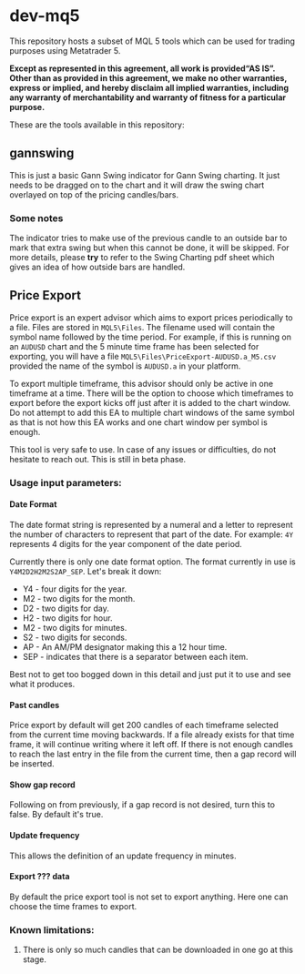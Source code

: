 # dev-mq5
This repository hosts a subset of MQL 5 tools which can be used for trading purposes using Metatrader 5. 

**Except as represented in this agreement, all work is provided ​“AS IS”. Other than as provided in this agreement, we make no other warranties, express or implied, and hereby disclaim all implied warranties, including any warranty of merchantability and warranty of fitness for a particular purpose.**

These are the tools available in this repository:

## gannswing

This is just a basic Gann Swing indicator for Gann Swing charting. It just needs to be dragged on to the chart and it will draw the swing chart overlayed on top of the pricing candles/bars.

### Some notes

The indicator tries to make use of the previous candle to an outside bar to mark that extra swing but when this cannot be done, it will be skipped. For more details, please **try** to refer to the Swing Charting pdf sheet which gives an idea of how outside bars are handled.

## Price Export

Price export is an expert advisor which aims to export prices periodically to a file. Files are stored in `MQL5\Files`.
The filename used will contain the symbol name followed by the time period. For example, if this is running on an `AUDUSD` chart and the 5 minute time frame has been selected for exporting, you will have a file `MQL5\Files\PriceExport-AUDUSD.a_M5.csv` provided the name of the symbol is `AUDUSD.a` in your platform.

To export multiple timeframe, this advisor should only be active in one timeframe at a time. There will be the option to choose which timeframes to export before the export kicks off just after it is added to the chart window. Do not attempt to add this EA to multiple chart windows of the same symbol as that is not how this EA works and one chart window per symbol is enough.

This tool is very safe to use. In case of any issues or difficulties, do not hesitate to reach out. This is still in beta phase.

### Usage input parameters:
#### Date Format
The date format string is represented by a numeral and a letter to represent the number of characters to represent that part of the date.
For example: `4Y` represents 4 digits for the year component of the date period.

Currently there is only one date format option. The format currently in use is `Y4M2D2H2M2S2AP_SEP`. Let's break it down:

- Y4 - four digits for the year.
- M2 - two digits for the month.
- D2 - two digits for day.
- H2 - two digits for hour.
- M2 - two digits for minutes.
- S2 - two digits for seconds.
- AP - An AM/PM designator making this a 12 hour time.
- SEP - indicates that there is a separator between each item.

Best not to get too bogged down in this detail and just put it to use and see what it produces.

#### Past candles
Price export by default will get 200 candles of each timeframe selected from the current time moving backwards.
If a file already exists for that time frame, it will continue writing where it left off.
If there is not enough candles to reach the last entry in the file from the current time, then a gap record will be inserted.

#### Show gap record
Following on from previously, if a gap record is not desired, turn this to false. By default it's true.

#### Update frequency
This allows the definition of an update frequency in minutes.

#### Export ??? data
By default the price export tool is not set to export anything. Here one can choose the time frames to export.

### Known limitations:
1. There is only so much candles that can be downloaded in one go at this stage.

